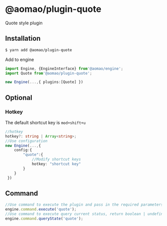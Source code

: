# @aomao/plugin-quote

Quote style plugin

## Installation

```bash
$ yarn add @aomao/plugin-quote
```

Add to engine

```ts
import Engine, {EngineInterface} from'@aomao/engine';
import Quote from'@aomao/plugin-quote';

new Engine(...,{ plugins:[Quote] })
```

## Optional

### Hotkey

The default shortcut key is `mod+shift+u`

```ts
//hotkey
hotkey?: string | Array<string>;
//Use configuration
new Engine(...,{
    config:{
        "quote":{
            //Modify shortcut keys
            hotkey: "shortcut key"
        }
    }
 })
```

## Command

```ts
//Use command to execute the plugin and pass in the required parameters
engine.command.execute('quote');
//Use command to execute query current status, return boolean | undefined
engine.command.queryState('quote');
```
